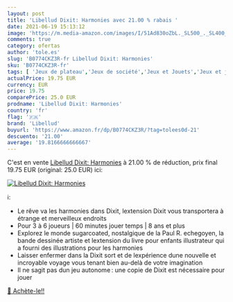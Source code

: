 ```yaml
---
layout: post
title: 'Libellud Dixit: Harmonies avec 21.00 % rabais '
date: 2021-06-19 15:13:12
image: 'https://m.media-amazon.com/images/I/51Ad830oZbL._SL500_._SL400_.jpg'
comments: true
category: ofertas
author: 'tole.es'
slug: 'B0774CKZ3R-fr Libellud Dixit: Harmonies'
sku: 'B0774CKZ3R-fr'
tags: [ 'Jeux de plateau','Jeux de société','Jeux et Jouets','Jeux et jouets','libellud', ]
actualPrice: 19.75 EUR
currency: EUR
price: 19.75
comparePrice: 25.0 EUR
prodname: 'Libellud Dixit: Harmonies'
country: 'fr'
flag: '🇫🇷'
brand: 'Libellud'
buyurl: 'https://www.amazon.fr/dp/B0774CKZ3R/?tag=tolees0d-21'
descuento: '21.00'
average: '19.8166666666667'
---
```


C'est en vente [Libellud Dixit: Harmonies](https://www.amazon.fr/dp/B0774CKZ3R/?tag=tolees0d-21)  à  21.00 % de réduction, prix final  19.75 EUR (original: 25.0 EUR) ici:

[![Libellud Dixit: Harmonies](https://m.media-amazon.com/images/I/51Ad830oZbL._SL500_._SL400_.jpg)](https://www.amazon.fr/dp/B0774CKZ3R/?tag=tolees0d-21)

ℹ️:

- Le rêve va les harmonies dans Dixit, lextension Dixit vous transportera à étrange et merveilleux endroits
- Pour 3 à 6 joueurs | 60 minutes jouer temps | 8 ans et plus
- Explorez le monde sugarcoated, nostalgique de la Paul R. echegoyen, la bande dessinée artiste et lextension du livre pour enfants illustrateur qui a fourni des illustrations pour les harmonies
- Laisser enfermer dans la Dixit sort et de lexpérience dune nouvelle et incroyable voyage vous tenant bien au-delà de votre imagination
- Il ne sagit pas dun jeu autonome : une copie de Dixit est nécessaire pour jouer

[🛒 Achète-le!!](https://www.amazon.fr/dp/B0774CKZ3R/?tag=tolees0d-21)
